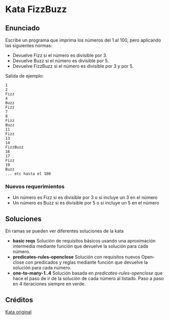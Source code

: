 # Kata FizzBuzz

## Enunciado

Escribe un programa que imprima los números del 1 al 100, pero aplicando las siguientes normas:
- Devuelve Fizz si el número es divisible por 3.
- Devuelve Buzz si el número es divisible por 5.
- Devuelve FizzBuzz si el número es divisible por 3 y por 5.

Salida de ejemplo:

```
1
2
Fizz
4
Buzz
Fizz
7
8
Fizz
Buzz
11
Fizz
13
14
FizzBuzz
16
17
Fizz
19
Buzz
... etc hasta el 100
```

### Nuevos requerimientos

- Un número es Fizz si es divisible por 3 o si incluye un 3 en el número
- Un número es Buzz si es divisible por 5 o si incluye un 5 en el número

## Soluciones

En ramas se pueden ver diferentes soluciones de la kata

- **basic reqs** Solución de requisitos básicos usando una aproximación intermedia mediante función que devuelve la solución para cada número.
- **predicates-rules-openclose** Solución con requisitos nuevos Open-close con predicados y reglas mediante función que devuelve la solución para cada número.
- **one-to-many-1..4** Solución basada en _predicates-rules-openclose_ que hace el paso de ir de la solución de cada número al listado. Paso a paso en 4 iteraciones siempre en verde.

## Créditos

[Kata original](https://codingdojo.org/kata/FizzBuzz/)